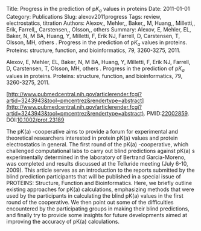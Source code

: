 Title: Progress in the prediction of p$K_a$ values in proteins
Date: 2011-01-01
Category: Publications
Slug: alexov2011progress
Tags: review, electrostatics, titration
Authors: Alexov,, Mehler,, Baker,, M, Huang,, Milletti,, Erik, Farrell,, Carstensen,, Olsson,, others
Summary: Alexov, E, Mehler, EL, Baker, N, M BA, Huang, Y, Milletti, F, Erik NJ, Farrell, D, Carstensen, T, Olsson, MH, others . Progress in the prediction of p$K_a$ values in proteins. Proteins: structure, function, and bioinformatics, 79, 3260-3275, 2011. 

Alexov, E, Mehler, EL, Baker, N, M BA, Huang, Y, Milletti, F, Erik NJ, Farrell, D, Carstensen, T, Olsson, MH, others . Progress in the prediction of p$K_a$ values in proteins. Proteins: structure, function, and bioinformatics, 79, 3260-3275, 2011. 

[http://www.pubmedcentral.nih.gov/articlerender.fcgi?artid=3243943&tool=pmcentrez&rendertype=abstract](http://www.pubmedcentral.nih.gov/articlerender.fcgi?artid=3243943&tool=pmcentrez&rendertype=abstract). PMID:[22002859](http://www.ncbi.nlm.nih.gov/pubmed/22002859). DOI:[10.1002/prot.23189](http://dx.doi.org/10.1002/prot.23189)

The pK(a) -cooperative aims to provide a forum for experimental and theoretical researchers interested in protein pK(a) values and protein electrostatics in general. The first round of the pK(a) -cooperative, which challenged computational labs to carry out blind predictions against pK(a) s experimentally determined in the laboratory of Bertrand Garcia-Moreno, was completed and results discussed at the Telluride meeting (July 6-10, 2009). This article serves as an introduction to the reports submitted by the blind prediction participants that will be published in a special issue of PROTEINS: Structure, Function and Bioinformatics. Here, we briefly outline existing approaches for pK(a) calculations, emphasizing methods that were used by the participants in calculating the blind pK(a) values in the first round of the cooperative. We then point out some of the difficulties encountered by the participating groups in making their blind predictions, and finally try to provide some insights for future developments aimed at improving the accuracy of pK(a) calculations.
